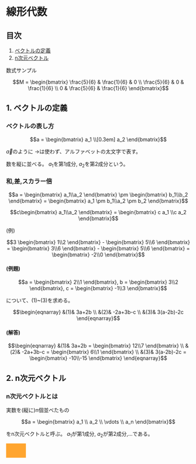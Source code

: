 # 線形代数
## 目次

1. [ベクトルの定義](#anchor1)
2. [n次元ベクトル](#anchor2)

数式サンプル
```math
M = \begin{bmatrix}
\frac{5}{6} & \frac{1}{6} & 0           \\
\frac{5}{6} & 0           & \frac{1}{6} \\
0           & \frac{5}{6} & \frac{1}{6}
\end{bmatrix}
```


<a id="anchor1"></a>

## 1. ベクトルの定義

### ベクトルの表し方

```math
a = \begin{bmatrix}
       a_1  \\[0.3em]
       a_2       
     \end{bmatrix}
```
$\vec{a}$のように $\to$は使わず、アルファベットの太文字で表す。

数を縦に並べる。 $a_1$を第1成分, $a_2$を第2成分という。


### 和,差,スカラー倍

```math
a = \begin{bmatrix} a_1\\a_2 \end{bmatrix} \pm \begin{bmatrix} b_1\\b_2 \end{bmatrix} 
= \begin{bmatrix} a_1 \pm b_1\\a_2 \pm b_2 \end{bmatrix}
```
```math
c\begin{bmatrix} a_1\\a_2 \end{bmatrix} 
= \begin{bmatrix} c a_1 \\c a_2 \end{bmatrix}
```

(例)
```math
3 \begin{bmatrix} 1\\2 \end{bmatrix} - \begin{bmatrix} 5\\6 \end{bmatrix} 
= \begin{bmatrix} 3\\6 \end{bmatrix} - \begin{bmatrix} 5\\6 \end{bmatrix}
= \begin{bmatrix} -2\\0 \end{bmatrix}
```

#### (例題)
```math
a = \begin{bmatrix} 2\\1 \end{bmatrix},
b = \begin{bmatrix} 3\\2 \end{bmatrix},
c = \begin{bmatrix} -1\\3 \end{bmatrix}
```
について、(1)~(3)を求める。
```math
\begin{eqnarray}
&(1)& 3a+2b \\ &(2)& -2a+3b-c \\ &(3)& 3(a-2b)-2c
\end{eqnarray}
```

#### (解答)
```math
\begin{eqnarray}
&(1)& 3a+2b = \begin{bmatrix} 12\\7 \end{bmatrix} \\
&(2)& -2a+3b-c = \begin{bmatrix} 6\\1 \end{bmatrix} \\
&(3)& 3(a-2b)-2c = \begin{bmatrix} -10\\-15 \end{bmatrix} 
\end{eqnarray}
```

<a id="anchor2"></a>

## 2. n次元ベクトル

### n次元ベクトルとは

実数を(縦に)n個並べたもの
```math
a = \begin{bmatrix} a_1 \\ a_2 \\ \vdots \\ a_n \end{bmatrix}
```
をn次元ベクトルと呼ぶ。 $a_1$が第1成分, $a_2$が第2成分,…である。



![img](img/orange.png)
